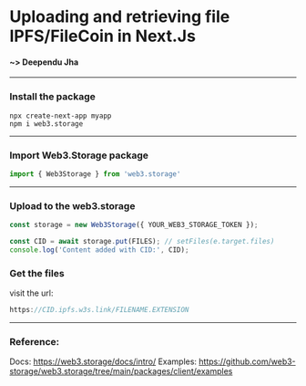 # Uploading and retrieving file IPFS/FileCoin in Next.Js

#### ~> Deependu Jha
---

### Install the package
``` shell
npx create-next-app myapp
npm i web3.storage
```

---
### Import Web3.Storage package
``` js
import { Web3Storage } from 'web3.storage'
```
---

### Upload to the web3.storage

``` js
const storage = new Web3Storage({ YOUR_WEB3_STORAGE_TOKEN });

const CID = await storage.put(FILES); // setFiles(e.target.files)
console.log('Content added with CID:', CID);

``` 

### Get the files
visit the url:
``` js
https://CID.ipfs.w3s.link/FILENAME.EXTENSION
```

---


### Reference:
Docs: https://web3.storage/docs/intro/
Examples: https://github.com/web3-storage/web3.storage/tree/main/packages/client/examples